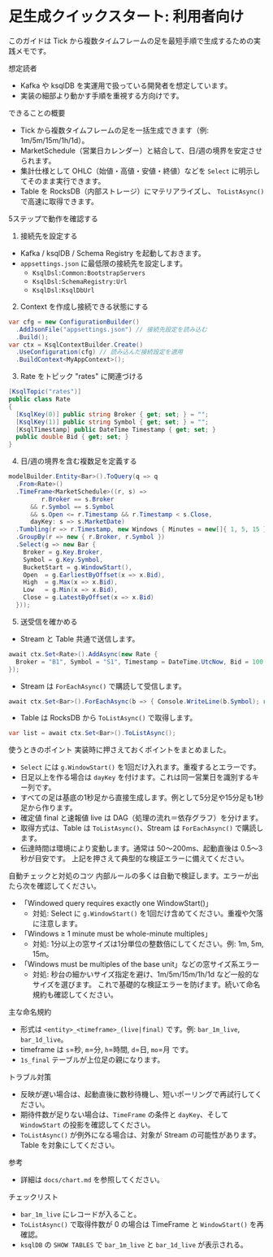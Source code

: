 # 足生成クイックスタート: 利用者向け
このガイドは Tick から複数タイムフレームの足を最短手順で生成するための実践メモです。

想定読者
- Kafka や ksqlDB を実運用で扱っている開発者を想定しています。
- 実装の細部より動かす手順を重視する方向けです。

できることの概要
- Tick から複数タイムフレームの足を一括生成できます（例: 1m/5m/15m/1h/1d）。
- MarketSchedule（営業日カレンダー）と結合して、日/週の境界を安定させられます。
- 集計仕様として OHLC（始値・高値・安値・終値）などを `Select` に明示してそのまま実行できます。
- Table を RocksDB（内部ストレージ）にマテリアライズし、
  `ToListAsync()` で高速に取得できます。

5ステップで動作を確認する
1) 接続先を設定する
- Kafka / ksqlDB / Schema Registry を起動しておきます。
- `appsettings.json` に最低限の接続先を設定します。
  - `KsqlDsl:Common:BootstrapServers`
  - `KsqlDsl:SchemaRegistry:Url`
  - `KsqlDsl:KsqlDbUrl`

2) Context を作成し接続できる状態にする
```csharp
var cfg = new ConfigurationBuilder()
  .AddJsonFile("appsettings.json") // 接続先設定を読み込む
  .Build();
var ctx = KsqlContextBuilder.Create()
  .UseConfiguration(cfg) // 読み込んだ接続設定を適用
  .BuildContext<MyAppContext>();
```

3) Rate をトピック "rates" に関連づける
```csharp
[KsqlTopic("rates")]
public class Rate
{
  [KsqlKey(0)] public string Broker { get; set; } = "";
  [KsqlKey(1)] public string Symbol { get; set; } = "";
  [KsqlTimestamp] public DateTime Timestamp { get; set; }
  public double Bid { get; set; }
}
```

4) 日/週の境界を含む複数足を定義する
```csharp
modelBuilder.Entity<Bar>().ToQuery(q => q
  .From<Rate>()
  .TimeFrame<MarketSchedule>((r, s) =>
         r.Broker == s.Broker
      && r.Symbol == s.Symbol
      && s.Open <= r.Timestamp && r.Timestamp < s.Close,
      dayKey: s => s.MarketDate)
  .Tumbling(r => r.Timestamp, new Windows { Minutes = new[]{ 1, 5, 15 }, Days = new[]{ 1 } })
  .GroupBy(r => new { r.Broker, r.Symbol })
  .Select(g => new Bar {
    Broker = g.Key.Broker,
    Symbol = g.Key.Symbol,
    BucketStart = g.WindowStart(),
    Open  = g.EarliestByOffset(x => x.Bid),
    High  = g.Max(x => x.Bid),
    Low   = g.Min(x => x.Bid),
    Close = g.LatestByOffset(x => x.Bid)
  }));
```

5) 送受信を確かめる
- Stream と Table 共通で送信します。
```csharp
await ctx.Set<Rate>().AddAsync(new Rate {
  Broker = "B1", Symbol = "S1", Timestamp = DateTime.UtcNow, Bid = 100
});
```
- Stream は `ForEachAsync()` で購読して受信します。
```csharp
await ctx.Set<Bar>().ForEachAsync(b => { Console.WriteLine(b.Symbol); return Task.CompletedTask; });
```
- Table は RocksDB から `ToListAsync()` で取得します。
```csharp
var list = await ctx.Set<Bar>().ToListAsync();
```

使うときのポイント
実装時に押さえておくポイントをまとめました。
- `Select` には `g.WindowStart()` を1回だけ入れます。重複するとエラーです。
- 日足以上を作る場合は `dayKey` を付けます。これは同一営業日を識別するキー列です。
- すべての足は基底の1秒足から直接生成します。例として5分足や15分足も1秒足から作ります。
- 確定値 final と速報値 live は DAG（処理の流れ＝依存グラフ）を分けます。
- 取得方式は、Table は `ToListAsync()`、Stream は `ForEachAsync()` で購読します。
- 伝達時間は環境により変動します。通常は 50〜200ms、起動直後は 0.5〜3 秒が目安です。
上記を押さえて典型的な検証エラーに備えてください。

自動チェックと対処のコツ
内部ルールの多くは自動で検証します。エラーが出たら次を確認してください。
- 「Windowed query requires exactly one WindowStart()」
  - 対処: Select に `g.WindowStart()` を1回だけ含めてください。重複や欠落に注意します。
- 「Windows ≥ 1 minute must be whole-minute multiples」
  - 対処: 1分以上の窓サイズは1分単位の整数倍にしてください。例: 1m, 5m, 15m。
- 「Windows must be multiples of the base unit」などの窓サイズ系エラー
  - 対処: 秒台の細かいサイズ指定を避け、1m/5m/15m/1h/1d など一般的なサイズを選びます。
これで基礎的な検証エラーを防げます。続いて命名規約も確認してください。

主な命名規約
- 形式は `<entity>_<timeframe>_(live|final)` です。例: `bar_1m_live`, `bar_1d_live`。
- timeframe は `s`=秒, `m`=分, `h`=時間, `d`=日, `mo`=月 です。
- `1s_final` テーブルが上位足の親になります。

トラブル対策
- 反映が遅い場合は、起動直後に数秒待機し、短いポーリングで再試行してください。
- 期待件数が足りない場合は、`TimeFrame` の条件と `dayKey`、そして `WindowStart` の投影を確認してください。
- `ToListAsync()` が例外になる場合は、対象が Stream の可能性があります。Table を対象にしてください。

参考
- 詳細は `docs/chart.md` を参照してください。

チェックリスト
- `bar_1m_live` にレコードが入ること。
- `ToListAsync()` で取得件数が 0 の場合は TimeFrame と `WindowStart()` を再確認。
- `ksqlDB` の `SHOW TABLES` で `bar_1m_live` と `bar_1d_live` が表示される。
